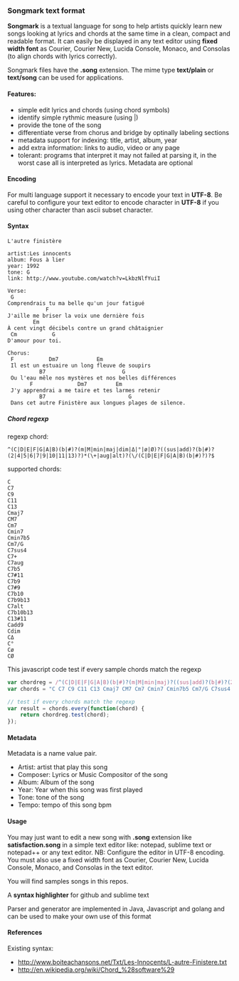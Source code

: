 ### Songmark text format

**Songmark** is a textual language for song to help artists quickly learn new songs looking at lyrics and chords at the same time in a clean, compact and readable format. It can easily be displayed in any text editor using **fixed width font** as Courier, Courier New, Lucida Console, Monaco, and Consolas (to align chords with lyrics correctly).

Songmark files have the **.song** extension. The mime type **text/plain** or **text/song** can be used for applications.

#### Features:
 - simple edit lyrics and chords (using chord symbols)
 - identify simple rythmic measure (using |)
 - provide the tone of the song
 - differentiate verse from chorus and bridge by optinally labeling sections 
 - metadata support for indexing: title, artist, album, year
 - add extra information: links to audio, video or any page
 - tolerant: programs that interpret it may not failed at parsing it, in the worst case all is interpreted as lyrics. Metadata are optional

#### Encoding
For multi language support it necessary to encode your text in **UTF-8**. 
Be careful to configure your text editor to encode character in **UTF-8** if you using other character than ascii subset character.

#### Syntax

```
L'autre finistère

artist:Les innocents
album: Fous à lier
year: 1992
tone: G
link: http://www.youtube.com/watch?v=LkbzNlfYuiI

Verse:
 G 
Comprendrais tu ma belle qu'un jour fatigué
            F 
J'aille me briser la voix une dernière fois
        Em 
À cent vingt décibels contre un grand châtaignier
 Cm           G 
D'amour pour toi.

Chorus:
 F           Dm7            Em 
 Il est un estuaire un long fleuve de soupirs
          B7                        G 
 Ou l'eau mêle nos mystères et nos belles différences
       F              Dm7         Em 
 J'y apprendrai a me taire et tes larmes retenir
          B7                          G 
 Dans cet autre Finistère aux longues plages de silence.
```

##### Chord regexp

regexp chord:
```
^(C|D|E|F|G|A|B)(b|#)?(m|M|min|maj|dim|Δ|°|ø|Ø)?((sus|add)?(b|#)?(2|4|5|6|7|9|10|11|13)?)*(\+|aug|alt)?(\/(C|D|E|F|G|A|B)(b|#)?)?$
```
supported chords:

```
C
C7
C9
C11
C13
Cmaj7 
CM7
Cm7	
Cmin7
Cmin7b5	
Cm7/G		
C7sus4			
C7+ 	
C7aug
C7b5		
C7#11		
C7b9		
C7#9		
C7b10
C7b9b13	
C7alt		
C7b10b13
C13#11
Cadd9
Cdim
CΔ
C°
Cø
CØ
```

This javascript code test if every sample chords match the regexp
```javascript
var chordreg = /^(C|D|E|F|G|A|B)(b|#)?(m|M|min|maj)?((sus|add)?(b|#)?(2|4|5|6|7|9|10|11|13)?)*(\+|aug|alt)?(\/(C|D|E|F|G|A|B)(b|#)?)?$/;
var chords = "C C7 C9 C11 C13 Cmaj7 CM7 Cm7 Cmin7 Cmin7b5 Cm7/G C7sus4 C7+ C7aug C7b5 C7#11 C7b9 C7#9 C7b10 C7b9b13 C7alt C7b10b13 C13#11".split(" ");

// test if every chords match the regexp
var result = chords.every(function(chord) {
    return chordreg.test(chord);
});
```
#### Metadata
Metadata is a name value pair. 
 - Artist: artist that play this song
 - Composer: Lyrics or Music Compositor of the song
 - Album: Album of the song
 - Year: Year when this song was first played
 - Tone: tone of the song
 - Tempo: tempo of this song bpm

#### Usage
You may just want to edit a new song with **.song** extension like **satisfaction.song** in a simple text editor like: notepad, sublime text or notepad++ or any text editor. NB: Configure the editor in UTF-8 encoding. You must also use a fixed width font as Courier, Courier New, Lucida Console, Monaco, and Consolas in the text editor. 

You will find samples songs in this repos.

A **syntax highlighter** for github and sublime text

Parser and generator are implemented in Java, Javascript and golang and can be used to make your own use of this format

#### References
Existing syntax:
 - http://www.boiteachansons.net/Txt/Les-Innocents/L-autre-Finistere.txt
 - http://en.wikipedia.org/wiki/Chord_%28software%29
 
